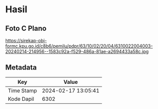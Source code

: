 # Hasil

## Foto C Plano

https://sirekap-obj-formc.kpu.go.id/c8b6/pemilu/pdpr/63/10/02/20/04/6310022004003-20240214-214956--1583c92a-f529-486a-81ae-a2694433a58c.jpg


## Metadata

| Key        | Value               |
| ---------- | ------------------- |
| Time Stamp | 2024-02-17 13:05:41 |
| Kode Dapil | 6302                |



